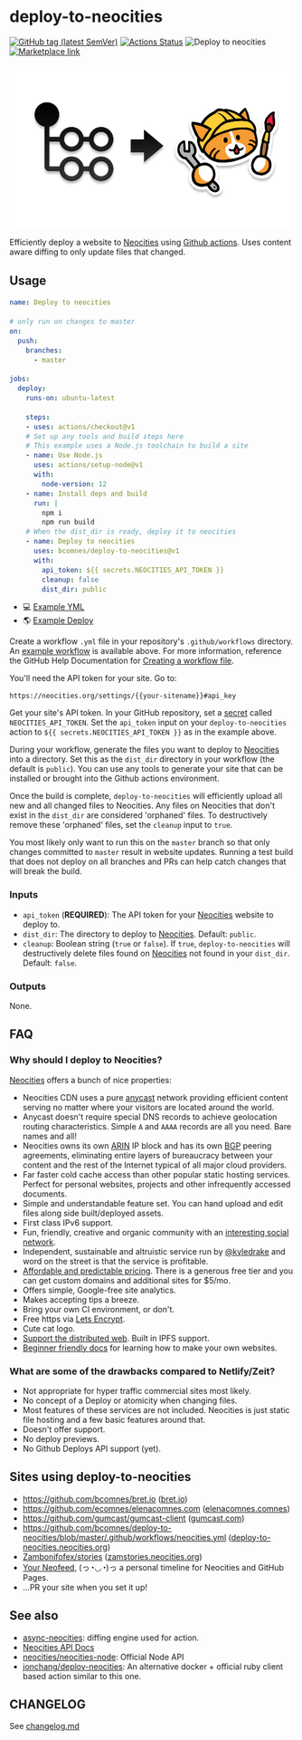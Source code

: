 # deploy-to-neocities

[![GitHub tag (latest SemVer)](https://img.shields.io/github/v/tag/bcomnes/deploy-to-neocities)](https://github.com/bcomnes/deploy-to-neocities)
[![Actions Status](https://github.com/bcomnes/deploy-to-neocities/workflows/tests/badge.svg)](https://github.com/bcomnes/deploy-to-neocities/actions)
![Deploy to neocities](https://github.com/bcomnes/deploy-to-neocities/workflows/Deploy%20to%20neocities/badge.svg)
[![Marketplace link](https://img.shields.io/badge/github%20marketplace-deploy--to--neocities-brightgreen)](https://github.com/marketplace/actions/deploy-to-neocities)

<center><img src="static/logo.png"></center>

Efficiently deploy a website to [Neocities][nc] using [Github actions](https://github.com/features/actions).  Uses content aware diffing to only update files that changed. 

## Usage

```yaml
name: Deploy to neocities

# only run on changes to master
on:
  push:
    branches:
      - master

jobs:
  deploy:
    runs-on: ubuntu-latest

    steps:
    - uses: actions/checkout@v1
    # Set up any tools and build steps here
    # This example uses a Node.js toolchain to build a site
    - name: Use Node.js
      uses: actions/setup-node@v1
      with:
        node-version: 12
    - name: Install deps and build
      run: |
        npm i
        npm run build
    # When the dist_dir is ready, deploy it to neocities
    - name: Deploy to neocities
      uses: bcomnes/deploy-to-neocities@v1
      with:
        api_token: ${{ secrets.NEOCITIES_API_TOKEN }}
        cleanup: false
        dist_dir: public
```

- 💻 [Example YML](.github/workflows/neocities.yml)
- 🌎 [Example Deploy](https://deploy-to-neocities.neocities.org)

Create a workflow `.yml` file in your repository's `.github/workflows` directory. An [example workflow](#example-workflow) is available above. For more information, reference the GitHub Help Documentation for [Creating a workflow file](https://help.github.com/en/articles/configuring-a-workflow#creating-a-workflow-file).

You'll need the API token for your site. Go to:

```
https://neocities.org/settings/{{your-sitename}}#api_key
```

Get your site's API token. In your GitHub repository, set a [secret][sec] called `NEOCITIES_API_TOKEN`.  Set the `api_token` input on your `deploy-to-neocities` action to `${{ secrets.NEOCITIES_API_TOKEN }}` as in the example above.

During your workflow, generate the files you want to deploy to [Neocities][nc] into a directory. Set this as the `dist_dir` directory in your workflow (the default is `public`).  You can use any tools to generate your site that can be installed or brought into the Github actions environment.

Once the build is complete, `deploy-to-neocities` will efficiently upload all new and all changed files to Neocities.  Any files on Neocities that don't exist in the `dist_dir` are considered 'orphaned' files.  To destructively remove these 'orphaned' files, set the `cleanup` input to `true`.

You most likely only want to run this on the `master` branch so that only changes committed to `master` result in website updates.  Running a test build that does not deploy on all branches and PRs can help catch changes that will break the build.

### Inputs

- `api_token` (**REQUIRED**): The API token for your [Neocities][nc] website to deploy to.
- `dist_dir`: The directory to deploy to [Neocities][nc]. Default: `public`.
- `cleanup`:  Boolean string (`true` or `false`).  If `true`, `deploy-to-neocities` will destructively delete files found on [Neocities][nc] not found in your `dist_dir`.  Default: `false`.

### Outputs

None.

## FAQ

### Why should I deploy to Neocities?

[Neocities][nc] offers a bunch of nice properties:

- Neocities CDN uses a pure [anycast](https://en.wikipedia.org/wiki/Anycast) network providing efficient content serving no matter where your visitors are located around the world.
- Anycast doesn't require special DNS records to achieve geolocation routing characteristics.  Simple `A` and `AAAA` records are all you need.  Bare names and all!
- Neocities owns its own [ARIN](https://en.wikipedia.org/wiki/American_Registry_for_Internet_Numbers) IP block and has its own [BGP](https://en.wikipedia.org/wiki/Border_Gateway_Protocol) peering agreements, eliminating entire layers of bureaucracy between your content and the rest of the Internet typical of all major cloud providers.
- Far faster cold cache access than other popular static hosting services.  Perfect for personal websites, projects and other infrequently accessed documents.
- Simple and understandable feature set.  You can hand upload and edit files along side built/deployed assets.
- First class IPv6 support.
- Fun, friendly, creative and organic community with an [interesting social network](https://neocities.org/browse).
- Independent, sustainable and altruistic service run by [@kyledrake](https://github.com/kyledrake/) and word on the street is that the service is profitable.
- [Affordable and predictable pricing](https://neocities.org/supporter).  There is a generous free tier and you can get custom domains and additional sites for $5/mo.
- Offers simple, Google-free site analytics.
- Makes accepting tips a breeze.
- Bring your own CI environment, or don't.
- Free https via [Lets Encrypt](https://blog.neocities.org/blog/2016/11/10/switching-to-default-ssl.html).
- Cute cat logo.
- [Support the distributed web](https://neocities.org/distributed-web). Built in IPFS support.
- [Beginner friendly docs](https://neocities.org/tutorials) for learning how to make your own websites.

### What are some of the drawbacks compared to Netlify/Zeit?

- Not appropriate for hyper traffic commercial sites most likely.
- No concept of a Deploy or atomicity when changing files.
- Most features of these services are not included. Neocities is just static file hosting and a few basic features around that.
- Doesn't offer support.
- No deploy previews.
- No Github Deploys API support (yet).

## Sites using deploy-to-neocities

- https://github.com/bcomnes/bret.io ([bret.io](https://bret.io))
- https://github.com/ecomnes/elenacomnes.com ([elenacomnes.comnes](https://elenacomnes.com))
- https://github.com/gumcast/gumcast-client ([gumcast.com](https://gumcast.com))
- https://github.com/bcomnes/deploy-to-neocities/blob/master/.github/workflows/neocities.yml ([deploy-to-neocities.neocities.org](https://deploy-to-neocities.neocities.org))
- [Zambonifofex/stories](https://github.com/Zambonifofex/stories) ([zamstories.neocities.org](https://zamstories.neocities.org))
- [Your Neofeed](https://github.com/victoriadrake/neocities-neofeed), (っ◔◡◔)っ a personal timeline for Neocities and GitHub Pages.
- ...PR your site when you set it up!

## See also

- [async-neocities](https://ghub.io/async-neocities): diffing engine used for action.
- [Neocities API Docs](https://neocities.org/api)
- [neocities/neocities-node](https://github.com/neocities/neocities-node): Official Node API
- [jonchang/deploy-neocities](https://github.com/jonchang/deploy-neocities): An alternative docker + official ruby client based action similar to this one.

## CHANGELOG

See [changelog.md](CHANGELOG.md)

[qs]: https://ghub.io/qs
[nf]: https://ghub.io/node-fetch
[fd]: https://ghub.io/form-data
[nc]: https://neocities.org
[sec]: https://help.github.com/en/actions/configuring-and-managing-workflows/creating-and-storing-encrypted-secrets
